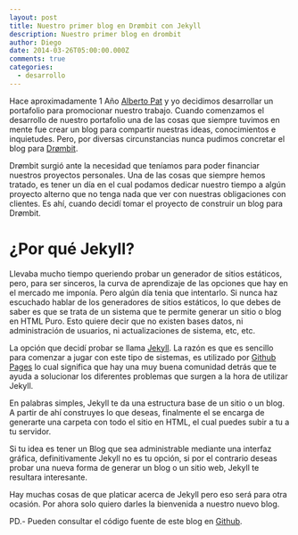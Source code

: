 ```yaml
---
layout: post
title: Nuestro primer blog en Drømbit con Jekyll
description: Nuestro primer blog en drombit
author: Diego
date: 2014-03-26T05:00:00.000Z
comments: true
categories:
  - desarrollo
---
```

Hace aproximadamente 1 A&ntilde;o [Alberto Pat](http://twitter.com/apmsuperior) y yo decidimos desarrollar un portafolio para promocionar nuestro trabajo. Cuando comenzamos el desarrollo de nuestro portafolio una de las cosas que siempre tuvimos en mente fue crear un blog para compartir nuestras ideas, conocimientos e inquietudes. Pero, por diversas circunstancias nunca pudimos concretar el blog para [Dr&oslash;mbit](http://www.drombit.com).

Dr&oslash;mbit surgi&oacute; ante la necesidad que ten&iacute;amos para poder financiar nuestros proyectos personales. Una de las cosas que siempre hemos tratado, es tener un d&iacute;a en el cual podamos dedicar nuestro tiempo a alg&uacute;n proyecto alterno que no tenga nada que ver con nuestras obligaciones con clientes. Es ah&iacute;, cuando decid&iacute; tomar el proyecto de construir un blog para Dr&oslash;mbit.

# &iquest;Por qu&eacute; Jekyll?

Llevaba mucho tiempo queriendo probar un generador de sitios est&aacute;ticos, pero, para ser sinceros, la curva de aprendizaje de las opciones que hay en el mercado me impon&iacute;a. Pero alg&uacute;n d&iacute;a tenia que intentarlo. Si nunca haz escuchado hablar de los generadores de sitios est&aacute;ticos, lo que debes de saber es que se trata de un sistema que te permite generar un sitio o blog en HTML Puro. Esto quiere decir que no existen bases datos, ni administraci&oacute;n de usuarios, ni actualizaciones de sistema, etc, etc.

La opci&oacute;n que decid&iacute; probar se llama [Jekyll](http://jekyllrb.com). La raz&oacute;n es que es sencillo para comenzar a jugar con este tipo de sistemas, es utilizado por [Github Pages](http://pages.github.com/) lo cual significa que hay una muy buena comunidad detr&aacute;s que te ayuda a solucionar los diferentes problemas que surgen a la hora de utilizar Jekyll.

En palabras simples, Jekyll te da una estructura base de un sitio o un blog. A partir de ah&iacute; construyes lo que deseas, finalmente el se encarga de generarte una carpeta con todo el sitio en HTML, el cual puedes subir a tu a tu servidor.

Si tu idea es tener un Blog que sea administrable mediante una interfaz gr&aacute;fica, definitivamente Jekyll no es tu opci&oacute;n, si por el contrario deseas probar una nueva forma de generar un blog o un sitio web, Jekyll te resultara interesante.

Hay muchas cosas de que platicar acerca de Jekyll pero eso ser&aacute; para otra ocasi&oacute;n. Por ahora solo quiero darles la bienvenida a nuestro nuevo blog.

PD.- Pueden consultar el c&oacute;digo fuente de este blog en [Github](https://github.com/anotherdagou/blog-drombit).